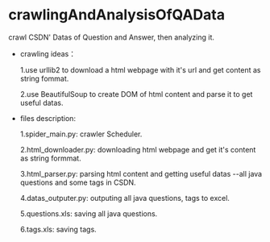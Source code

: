 # crawlingAndAnalysisOfQAData
crawl CSDN' Datas of Question and Answer, then analyzing it.
- crawling ideas：
  
  1.use urllib2 to download a html webpage with it's url and get content as string fommat.
  
  2.use BeautifulSoup to create DOM of html content and parse it to get useful datas.
- files description:
  
  1.spider_main.py: crawler Scheduler.
  
  2.html_downloader.py: downloading html webpage and get it's content as string formmat.
  
  3.html_parser.py: parsing html content and getting useful datas --all java questions and some tags in CSDN.
  
  4.datas_outputer.py: outputing all java questions, tags to excel.
  
  5.questions.xls: saving all java questions.
  
  6.tags.xls: saving tags.
